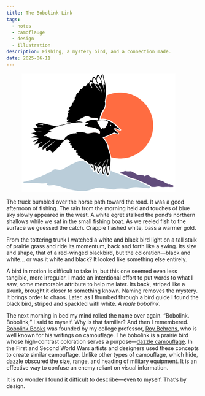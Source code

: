 ```yaml
---
title: The Bobolink Link
tags:
  - notes
  - camoflauge
  - design
  - illustration
description: Fishing, a mystery bird, and a connection made.
date: 2025-06-11
---
```

<figure><img src="./bobolink.svg" alt="Boblink Illustration"  loading="lazy" decoding="async" width="400"></figure>

The truck bumbled over the horse path toward the road. It was a good afternoon of fishing. The rain from the morning held and touches of blue sky slowly appeared in the west. A white egret stalked the pond’s northern shallows while we sat in the small fishing boat. As we reeled fish to the surface we guessed the catch. Crappie flashed white, bass a warmer gold.

From the tottering trunk I watched a white and black bird light on a tall stalk of prairie grass and ride its momentum, back and forth like a swing. Its size and shape, that of a red-winged blackbird, but the coloration—black and white… or was it white and black? It looked like something else entirely.

A bird in motion is difficult to take in, but this one seemed even less tangible, more irregular. I made an intentional effort to put words to what I saw, some memorable attribute to help me later. Its back, striped like a skunk, brought it closer to something known. Naming removes the mystery. It brings order to chaos. Later, as I thumbed through a bird guide I found the black bird, striped and spackled with white. _A male bobolink_.

The next morning in bed my mind rolled the name over again. “Bobolink. Bobolink,” I said to myself. Why is that familiar? And then I remembered. [Bobolink Books](http://www.bobolinkbooks.com/BALLAST/books.html) was founded by my college professor, [Roy Behrens](https://en.m.wikipedia.org/wiki/Roy_Behrens), who is well known for his writings on camouflage. The bobolink is a prairie bird whose high-contrast coloration serves a purpose—[dazzle camouflage](https://en.wikipedia.org/wiki/Dazzle_camouflage). In the First and Second World Wars artists and designers used these concepts to create similar camouflage. Unlike other types of camouflage, which hide, dazzle obscured the size, range, and heading of military equipment. It is an effective way to confuse an enemy reliant on visual information. 

It is no wonder I found it difficult to describe—even to myself. That’s by design.